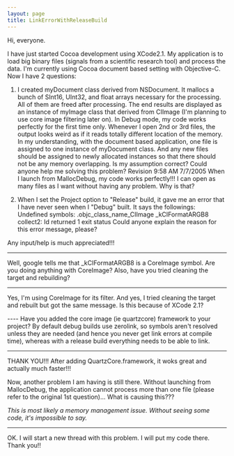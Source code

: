 ```yaml
---
layout: page
title: LinkErrorWithReleaseBuild
---
```




Hi, everyone.

I have just started Cocoa development using XCode2.1.
My application is to load big binary files (signals from a scientific research tool) and process the data.
I'm currently using Cocoa document based setting with Objective-C.
Now I have 2 questions:

1.  I created myDocument class derived from NSDocument.  It mallocs a bunch of SInt16, UInt32, and float arrays necessary for the processing.  All of them are freed after processing.  The end results are displayed as an instance of myImage class that derived from CIImage (I'm planning to use core image filtering later on).  In Debug mode, my code works perfectly for the first time only.  Whenever I open 2nd or 3rd files, the output looks weird as if it reads totally different location of the memory.  In my understanding, with the document based application, one file is assigned to one instance of myDocument class.  And any new files should be assigned to newly allocated instances so that there should not be any memory overlapping.  Is my assumption correct?  Could anyone help me solving this problem?
Revision 9:58 AM 7/7/2005
When I launch from MallocDebug, my code works perfectly!!!  I can open as many files as I want without having any problem.  Why is that?

2.  When I set the Project option to "Release" build, it gave me an error that I have never seen when I "Debug" built.  It says the followings:
     Undefined symbols:
     .objc_class_name_CIImage
    _kCIFormatARGB8
    collect2: Id returned 1 exit status
Could anyone explain the reason for this error message, please?

Any input/help is much appreciated!!!

----

Well, google tells me that     _kCIFormatARGB8 is a CoreImage symbol. Are you doing anything with CoreImage? Also, have you tried cleaning the target and rebuilding?

----

Yes, I'm using CoreImage for its filter.  And yes, I tried cleaning the target and rebuilt but got the same message.  Is this because of XCode 2.1?

---- Have you added the core image (ie quartzcore) framework to your project? By default debug builds use zerolink, so symbols aren't resolved unless they are needed (and hence you never get link errors at compile time), whereas with a release build everything needs to be able to link.

----

THANK YOU!!! After adding QuartzCore.framework, it woks great and actually much faster!!!

Now, another problem I am having is still there.  Without launching from MallocDebug, the application cannot process more than one file (please refer to the original 1st question)...  What is causing this???

*This is most likely a memory management issue. Without seeing some code, it's impossible to say.*

----

OK.  I will start a new thread with this problem.  I will put my code there.  Thank you!!


